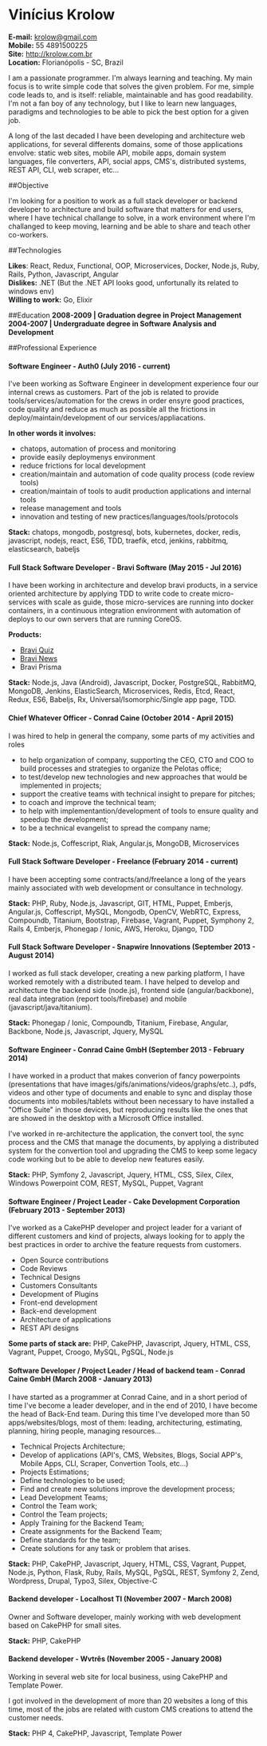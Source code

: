 Vinícius Krolow
============

**E-mail:** krolow@gmail.com<br />
**Mobile:** 55 4891500225<br />
**Site:** http://krolow.com.br<br />
**Location:** Florianópolis - SC, Brazil

I am a passionate programmer. I'm always learning and teaching. My main focus is to write simple code that solves the given problem. For me, simple code leads to, and is itself: reliable, maintainable and has good readability. I'm not a fan boy of any technology, but I like to learn new languages, paradigms and technologies to be able to pick the best option for a given job.

A long of the last decaded I have been developing and architecture web applications, for several differents domains, some of those applications envolve: static web sites, mobile API, mobile apps, domain system languages, file converters, API, social apps, CMS's, distributed systems, REST API, CLI, web scraper, etc...

##Objective

I'm looking for a position to work as a full stack developer or backend developer to architecture and build software that matters for end users, where I have technical challange to solve, in a work environment where I'm challanged to keep moving, learning and be able to share and teach other co-workers.

##Technologies

**Likes**: React, Redux, Functional, OOP, Microservices, Docker, Node.js, Ruby, Rails, Python, Javascript, Angular<br />
**Dislikes:** .NET (But the .NET API looks good, unfortunally its related to windows env)<br />
**Willing to work:** Go, Elixir


##Education
**2008-2009 | Graduation degree in Project Management**<br />
**2004-2007 | Undergraduate degree in Software Analysis and Development**

##Professional Experience

#### Software Engineer - Auth0 (July 2016 - current)

I've been working as Software Engineer in development experience four our internal crews as customers. Part of the job is related to provide tools/services/automation for the crews in order ensyre good practices, code quality and reduce as much as possible all the frictions in deploy/maintain/development of our services/appliacations.

**In other words it involves:**

- chatops, automation of process and monitoring
- provide easily deploymenys environment
- reduce frictions for  local development
- creation/maintain and automation of code quality process (code review tools)
- creation/maintain of tools to audit production applications and internal tools
- release management and tools
- innovation and testing of new practices/languages/tools/protocols

**Stack:** chatops, mongodb, postgresql, bots, kubernetes, docker, redis, javascript, nodejs, react, ES6, TDD, traefik, etcd, jenkins, rabbitmq, elasticsearch, babeljs


#### Full Stack Software Developer - Bravi Software (May 2015 - Jul 2016)

I have been working in architecture and develop bravi products, in a service oriented architecture by applying TDD to write code to create micro-services with scale as guide, those micro-services are running into docker containers, in a continuous integration environment with automation of deploys to our own servers that are running CoreOS.

**Products:**

- [Bravi Quiz](http://quiz-app.bravi.com.br/)
- [Bravi News](http://news-app.bravi.com.br/)
- Bravi Prisma

**Stack:** Node.js, Java (Android), Javascript, Docker, PostgreSQL, RabbitMQ, MongoDB, Jenkins, ElasticSearch, Microservices, Redis, Etcd, React, Redux, ES6, Babeljs, Rx, Universal/Isomorphic/Single app page, TDD.

#### Chief Whatever Officer - Conrad Caine (October 2014 - April 2015)

I was hired to help in general the company, some parts of my activities and roles  

* to help organization of company, supporting the CEO, CTO and COO to build processes and strategies to organize the Pelotas office;
* to test/develop new technologies and new approaches that would be implemented in projects;
* support the creative teams with technical insight to prepare for pitches;
* to coach and improve the technical team;
* to help with implementantion/development of tools to ensure quality and speedup the development;
* to be a technical evangelist to spread the company name;

**Stack:** Node.js, Coffescript, Riak, Angular.js, MongoDB, Microservices

#### Full Stack Software Developer - Freelance (February 2014 - current)

I have been accepting some contracts/and/freelance a long of the years mainly associated with web development or consultance in technology.

**Stack:** PHP, Ruby, Node.js, Javascript, GIT, HTML, Puppet, Emberjs, Angular.js, Coffescript, MySQL, Mongodb, OpenCV, WebRTC, Express, Compoundb, Titanium, Bootstrap, Firebase, Vagrant, Puppet, Symphony 2, Rails 4, Emberjs, Phonegap / Ionic, AWS, Heroku, Django, TDD

#### Full Stack Software Developer - Snapwire Innovations (September 2013 - August 2014)

I worked as full stack developer, creating a new parking platform, I have worked remotely with a distributed team. I have helped to develop and architecture the backend side (node.js), frontend side (angular/backbone), real data integration (report tools/firebase) and mobile (javascript/java/titanium).

**Stack:** Phonegap / Ionic, Compoundb, Titanium, Firebase, Angular, Backbone, Node.js, Javascript, Jquery, MySQL


#### Software Engineer - Conrad Caine GmbH (September 2013 - February 2014)

I have worked in a product that makes converion of fancy powerpoints (presentations that have images/gifs/animations/videos/graphs/etc..), pdfs, videos and other type of documents and enable to sync and display those documents into mobiles/tablets without been necessary to have installed a "Office Suite" in those devices, but reproducing results like the ones that are showed in the desktop with a Microsoft Office installed.

I've worked in re-architecture the application, the convert tool, the sync process and the CMS that manage the documents, by applying a distributed system for the convertion tool and upgrading the CMS to keep some legacy code working but to be able to develop new features easily.

**Stack:** PHP, Symfony 2, Javascript, Jquery, HTML, CSS, Silex, Cilex, Windows Powerpoint COM, REST, MySQL, Puppet, Vagrant

#### Software Engineer / Project Leader - Cake Development Corporation (February 2013 - September 2013)

I've worked as a CakePHP developer and project leader for a variant of different customers and kind of projects, always looking for to apply the best practices in order to archive the feature requests from customers.

* Open Source contributions
* Code Reviews
* Technical Designs
* Customers Consultants
* Development of Plugins
* Front-end development
* Back-end development
* Architecture of applications
* REST API designs

**Some parts of stack are:** PHP, CakePHP, Javascript, Jquery, HTML, CSS, Vagrant, Puppet, Croogo, MySQL, PgSQL, Node.js

#### Software Developer / Project Leader / Head of backend team - Conrad Caine GmbH (March 2008 - January 2013)

I have started as a programmer at Conrad Caine, and in a short period of time I've become a leader developer, and in the end of 2010, I have become the head of Back-End team.
During this time I've developed more than 50 apps/websites/blogs, most of them: leading, architecturing, estimating, planning, hiring people, managing resources...

* Technical Projects Architecture;
* Develop of applications (API's, CMS, Websites, Blogs, Social APP's, Mobile Apps, CLI, Scraper, Convertion Tools, etc...)
* Projects Estimations;
* Define technologies to be used;
* Find and create new solutions improve the development process;
* Lead Development Teams;
* Control the Team work;
* Control the Team projects;
* Apply Training for the Backend Team;
* Create assignments for the Backend Team;
* Define standards for the team;
* Create solutions for any task or problem that arises.

**Stack:** PHP, CakePHP, Javascript, Jquery, HTML, CSS, Vagrant, Puppet, Node.js, Python, Flask, Ruby, Rails, MySQL, PgSQL, REST, Symfony 2, Zend, Wordpress, Drupal, Typo3, Silex, Objective-C

#### Backend developer - Localhost TI (November 2007 - March 2008)

Owner and Software developer, mainly working with web development based on CakePHP for small sites.

**Stack:** PHP, CakePHP

#### Backend developer - Wvtrês (November 2005 - January 2008)

Working in several web site for local business, using CakePHP and Template Power.

I got involved in the development of more than 20 websites a long of this time, most of the jobs are related with custom CMS creations to attend the customer needs.

**Stack:** PHP 4, CakePHP, Javascript, Template Power
